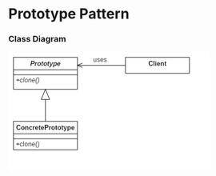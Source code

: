 # Prototype Pattern


### Class Diagram
![diagram](https://github.com/gurusader/design-patterns-practice/blob/master/diagram/prototype/prototype-pattern-class-diagram.png)
